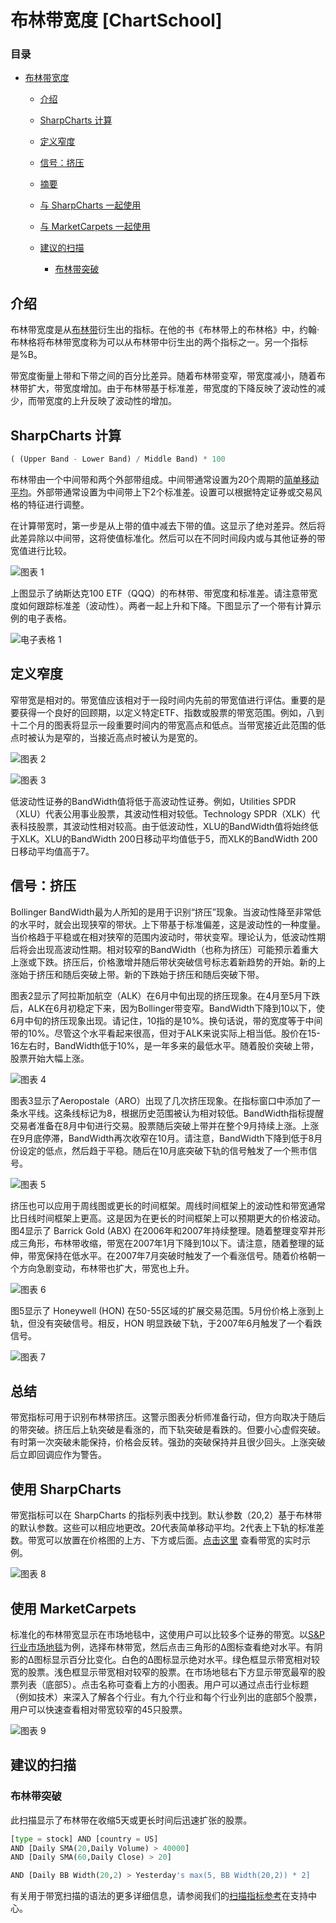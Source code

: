 # 布林带宽度 [ChartSchool]

### 目录

+   [布林带宽度](#bollinger_bandwidth)

    +   [介绍](#introduction)

    +   [SharpCharts 计算](#sharpcharts_calculation)

    +   [定义窄度](#defining_narrowness)

    +   [信号：挤压](#signalthe_squeeze)

    +   [摘要](#summary)

    +   [与 SharpCharts 一起使用](#using_with_sharpcharts)

    +   [与 MarketCarpets 一起使用](#using_with_marketcarpets)

    +   [建议的扫描](#suggested_scans)

        +   [布林带突破](#bollinger_band_breakout)

## 介绍

布林带宽度是从[布林带](/school/doku.php?id=chart_school:technical_indicators:bollinger_bands "chart_school:technical_indicators:bollinger_bands")衍生出的指标。在他的书《布林带上的布林格》中，约翰·布林格将布林带宽度称为可以从布林带中衍生出的两个指标之一。另一个指标是%B。

带宽度衡量上带和下带之间的百分比差异。随着布林带变窄，带宽度减小，随着布林带扩大，带宽度增加。由于布林带基于标准差，带宽度的下降反映了波动性的减少，而带宽度的上升反映了波动性的增加。

## SharpCharts 计算

```py
( (Upper Band - Lower Band) / Middle Band) * 100

```

布林带由一个中间带和两个外部带组成。中间带通常设置为20个周期的[简单移动平均](/school/doku.php?id=chart_school:technical_indicators:moving_averages "chart_school:technical_indicators:moving_averages")。外部带通常设置为中间带上下2个标准差。设置可以根据特定证券或交易风格的特征进行调整。

在计算带宽时，第一步是从上带的值中减去下带的值。这显示了绝对差异。然后将此差异除以中间带，这将使值标准化。然后可以在不同时间段内或与其他证券的带宽值进行比较。

![图表 1](../Images/8bd0aeb209a3a38dfff98b8965105e8a.jpg "图表 1")

上图显示了纳斯达克100 ETF（QQQ）的布林带、带宽度和标准差。请注意带宽度如何跟踪标准差（波动性）。两者一起上升和下降。下图显示了一个带有计算示例的电子表格。

![电子表格 1](../Images/419fa826e8678c1f564a5b12dcf646f4.jpg "电子表格 1")

## 定义窄度

窄带宽是相对的。带宽值应该相对于一段时间内先前的带宽值进行评估。重要的是要获得一个良好的回顾期，以定义特定ETF、指数或股票的带宽范围。例如，八到十二个月的图表将显示一段重要时间内的带宽高点和低点。当带宽接近此范围的低点时被认为是窄的，当接近高点时被认为是宽的。

![图表 2](../Images/101cfde779c6dc426a5112525e9d7919.jpg "图表 2")

![图表 3](../Images/c2ea79b827cdab1e1534f6b739ab70f8.jpg "图表 3")

低波动性证券的BandWidth值将低于高波动性证券。例如，Utilities SPDR（XLU）代表公用事业股票，其波动性相对较低。Technology SPDR（XLK）代表科技股票，其波动性相对较高。由于低波动性，XLU的BandWidth值将始终低于XLK。XLU的BandWidth 200日移动平均值低于5，而XLK的BandWidth 200日移动平均值高于7。

## 信号：挤压

Bollinger BandWidth最为人所知的是用于识别“挤压”现象。当波动性降至非常低的水平时，就会出现狭窄的带状。上下带基于标准偏差，这是波动性的一种度量。当价格趋于平稳或在相对狭窄的范围内波动时，带状变窄。理论认为，低波动性期后将会出现高波动性期。相对较窄的BandWidth（也称为挤压）可能预示着重大上涨或下跌。挤压后，价格激增并随后带状突破信号标志着新趋势的开始。新的上涨始于挤压和随后突破上带。新的下跌始于挤压和随后突破下带。

图表2显示了阿拉斯加航空（ALK）在6月中旬出现的挤压现象。在4月至5月下跌后，ALK在6月初稳定下来，因为Bollinger带变窄。BandWidth下降到10以下，使6月中旬的挤压现象出现。请记住，10指的是10%。换句话说，带的宽度等于中间带的10%。尽管这个水平看起来很高，但对于ALK来说实际上相当低。股价在15-16左右时，BandWidth低于10%，是一年多来的最低水平。随着股价突破上带，股票开始大幅上涨。

![图表 4](../Images/6c133691e15036f8ec526db70662778d.jpg "图表 4")

图表3显示了Aeropostale（ARO）出现了几次挤压现象。在指标窗口中添加了一条水平线。这条线标记为8，根据历史范围被认为相对较低。BandWidth指标提醒交易者准备在8月中旬进行交易。股票随后突破上带并在整个9月持续上涨。上涨在9月底停滞，BandWidth再次收窄在10月。请注意，BandWidth下降到低于8月份设定的低点，然后趋于平稳。随后在10月底突破下轨的信号触发了一个熊市信号。

![图表 5](../Images/3a533d1f5b5762881484c97d9a00b5dd.jpg "图表 5")

挤压也可以应用于周线图或更长的时间框架。周线时间框架上的波动性和带宽通常比日线时间框架上更高。这是因为在更长的时间框架上可以预期更大的价格波动。图4显示了 Barrick Gold (ABX) 在2006年和2007年持续整理。随着整理变窄并形成三角形，布林带收缩，带宽在2007年1月下降到10以下。请注意，随着整理的延伸，带宽保持在低水平。在2007年7月突破时触发了一个看涨信号。随着价格朝一个方向急剧变动，布林带也扩大，带宽也上升。

![图表 6](../Images/012e4c92bffebf8d406af9e3d3a12955.jpg "图表 6")

图5显示了 Honeywell (HON) 在50-55区域的扩展交易范围。5月份价格上涨到上轨，但没有突破信号。相反，HON 明显跌破下轨，于2007年6月触发了一个看跌信号。

![图表 7](../Images/729369505c25ce3c7aa56f3ed9264230.jpg "图表 7")

## 总结

带宽指标可用于识别布林带挤压。这警示图表分析师准备行动，但方向取决于随后的带突破。挤压后上轨突破是看涨的，而下轨突破是看跌的。但要小心虚假突破。有时第一次突破未能保持，价格会反转。强劲的突破保持并且很少回头。上涨突破后立即回调应作为警告。

## 使用 SharpCharts

带宽指标可以在 SharpCharts 的指标列表中找到。默认参数（20,2）基于布林带的默认参数。这些可以相应地更改。20代表简单移动平均。2代表上下轨的标准差数。带宽可以放置在价格图的上方、下方或后面。[点击这里](http://stockcharts.com/h-sc/ui?s=SPY&p=D&yr=0&mn=6&dy=0&id=p38029592805&listNum=30&a=195096097 "http://stockcharts.com/h-sc/ui?s=SPY&p=D&yr=0&mn=6&dy=0&id=p38029592805&listNum=30&a=195096097") 查看带宽的实时示例。

![图表 8](../Images/224833de27c84ea95f9553b76b87112a.jpg "图表 8")

## 使用 MarketCarpets

标准化的布林带宽显示在市场地毯中，这使用户可以比较多个证券的带宽。以[S&P行业市场地毯](http://stockcharts.com/freecharts/carpet.html "http://stockcharts.com/freecharts/carpet.html")为例，选择布林带宽，然后点击三角形的Δ图标查看绝对水平。有阴影的Δ图标显示百分比变化。白色的Δ图标显示绝对水平。绿色框显示带宽相对较宽的股票。浅色框显示带宽相对较窄的股票。在市场地毯右下方显示带宽最窄的股票列表（底部5）。点击名称可查看上方的小图表。用户可以通过点击行业标题（例如技术）来深入了解各个行业。有九个行业和每个行业列出的底部5个股票，用户可以快速查看相对带宽较窄的45只股票。

![图表 9](../Images/355729f80d9c152bfee8122a2d3e8982.jpg "图表 9")

## 建议的扫描

### 布林带突破

此扫描显示了布林带在收缩5天或更长时间后迅速扩张的股票。

```py
[type = stock] AND [country = US] 
AND [Daily SMA(20,Daily Volume) > 40000] 
AND [Daily SMA(60,Daily Close) > 20] 

AND [Daily BB Width(20,2) > Yesterday's max(5, BB Width(20,2)) * 2]
```

有关用于带宽扫描的语法的更多详细信息，请参阅我们的[扫描指标参考](http://stockcharts.com/docs/doku.php?id=scans:indicators#bollinger_band_width_bb_width "http://stockcharts.com/docs/doku.php?id=scans:indicators#bollinger_band_width_bb_width")在支持中心。
